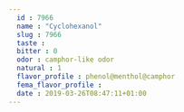 ```yaml
---
  id : 7966
  name : "Cyclohexanol"
  slug : 7966
  taste : 
  bitter : 0
  odor : camphor-like odor
  natural : 1
  flavor_profile : phenol@menthol@camphor
  fema_flavor_profile : 
  date : 2019-03-26T08:47:11+01:00
---
```



